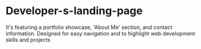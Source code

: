 # Developer-s-landing-page
It's featuring a portfolio showcase, 'About Me' section, and contact information. Designed for easy navigation and to highlight web development skills and projects

